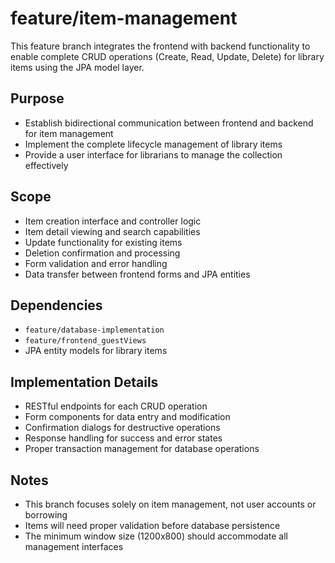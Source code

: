 # feature/item-management

This feature branch integrates the frontend with backend functionality to enable complete CRUD operations (Create, Read, Update, Delete) for library items using the JPA model layer.

## Purpose
- Establish bidirectional communication between frontend and backend for item management
- Implement the complete lifecycle management of library items
- Provide a user interface for librarians to manage the collection effectively

## Scope
- Item creation interface and controller logic
- Item detail viewing and search capabilities 
- Update functionality for existing items
- Deletion confirmation and processing
- Form validation and error handling
- Data transfer between frontend forms and JPA entities

## Dependencies
- `feature/database-implementation`
- `feature/frontend_guestViews`
- JPA entity models for library items

## Implementation Details
- RESTful endpoints for each CRUD operation
- Form components for data entry and modification
- Confirmation dialogs for destructive operations
- Response handling for success and error states
- Proper transaction management for database operations

## Notes
- This branch focuses solely on item management, not user accounts or borrowing
- Items will need proper validation before database persistence
- The minimum window size (1200x800) should accommodate all management interfaces

